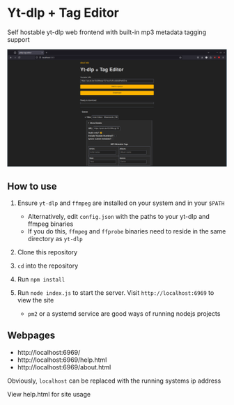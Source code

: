 # Yt-dlp + Tag Editor

Self hostable yt-dlp web frontend with built-in mp3 metadata tagging support

![screenshot](https://github.com/gfriesen98/ytdlp-mp3-tagging-site/blob/main/.images/2024-09-02-01:46.png)

## How to use

1. Ensure `yt-dlp` and `ffmpeg` are installed on your system and in your `$PATH`
    - Alternatively, edit `config.json` with the paths to your yt-dlp and ffmpeg binaries
    - If you do this, `ffmpeg` and `ffprobe` binaries need to reside in the same directory as `yt-dlp`

2. Clone this repository

3. `cd` into the repository

4. Run `npm install`

5. Run `node index.js` to start the server. Visit `http://localhost:6969` to view the site
    - `pm2` or a systemd service are good ways of running nodejs projects

## Webpages

- http://localhost:6969/
- http://localhost:6969/help.html
- http://localhost:6969/about.html

Obviously, `localhost` can be replaced with the running systems ip address

View help.html for site usage
